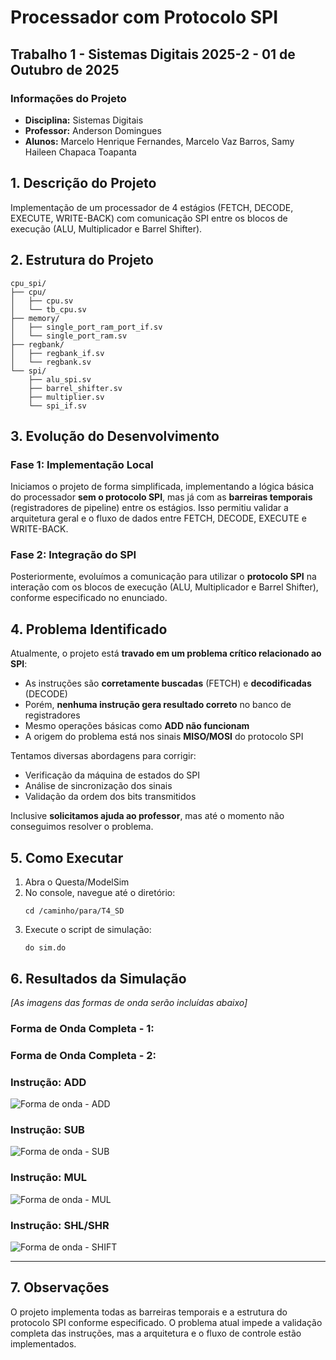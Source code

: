 # Processador com Protocolo SPI
## Trabalho 1 - Sistemas Digitais 2025-2 - 01 de Outubro de 2025

### Informações do Projeto
- **Disciplina:** Sistemas Digitais 
- **Professor:** Anderson Domingues
- **Alunos:** Marcelo Henrique Fernandes, Marcelo Vaz Barros, Samy Haileen Chapaca Toapanta

## 1. Descrição do Projeto

Implementação de um processador de 4 estágios (FETCH, DECODE, EXECUTE, WRITE-BACK) com comunicação SPI entre os blocos de execução (ALU, Multiplicador e Barrel Shifter).

## 2. Estrutura do Projeto

```
cpu_spi/
├── cpu/
│   ├── cpu.sv
│   └── tb_cpu.sv
├── memory/
│   ├── single_port_ram_port_if.sv
│   └── single_port_ram.sv
├── regbank/
│   ├── regbank_if.sv
│   └── regbank.sv
└── spi/
    ├── alu_spi.sv
    ├── barrel_shifter.sv
    ├── multiplier.sv
    └── spi_if.sv
```

## 3. Evolução do Desenvolvimento

### Fase 1: Implementação Local
Iniciamos o projeto de forma simplificada, implementando a lógica básica do processador **sem o protocolo SPI**, mas já com as **barreiras temporais** (registradores de pipeline) entre os estágios. Isso permitiu validar a arquitetura geral e o fluxo de dados entre FETCH, DECODE, EXECUTE e WRITE-BACK.

### Fase 2: Integração do SPI
Posteriormente, evoluímos a comunicação para utilizar o **protocolo SPI** na interação com os blocos de execução (ALU, Multiplicador e Barrel Shifter), conforme especificado no enunciado.

## 4. Problema Identificado

Atualmente, o projeto está **travado em um problema crítico relacionado ao SPI**:

- As instruções são **corretamente buscadas** (FETCH) e **decodificadas** (DECODE)
- Porém, **nenhuma instrução gera resultado correto** no banco de registradores
- Mesmo operações básicas como **ADD não funcionam**
- A origem do problema está nos sinais **MISO/MOSI** do protocolo SPI

Tentamos diversas abordagens para corrigir:
- Verificação da máquina de estados do SPI
- Análise de sincronização dos sinais
- Validação da ordem dos bits transmitidos

Inclusive **solicitamos ajuda ao professor**, mas até o momento não conseguimos resolver o problema.

## 5. Como Executar

1. Abra o Questa/ModelSim
2. No console, navegue até o diretório:
   ```
   cd /caminho/para/T4_SD
   ```
3. Execute o script de simulação:
   ```
   do sim.do
   ```

## 6. Resultados da Simulação

*[As imagens das formas de onda serão incluídas abaixo]*


### Forma de Onda Completa - 1:

### Forma de Onda Completa - 2:


### Instrução: ADD
![Forma de onda - ADD](caminho/para/imagem_add.png)

### Instrução: SUB
![Forma de onda - SUB](caminho/para/imagem_sub.png)

### Instrução: MUL
![Forma de onda - MUL](caminho/para/imagem_mul.png)

### Instrução: SHL/SHR
![Forma de onda - SHIFT](caminho/para/imagem_shift.png)

---

## 7. Observações

O projeto implementa todas as barreiras temporais e a estrutura do protocolo SPI conforme especificado. O problema atual impede a validação completa das instruções, mas a arquitetura e o fluxo de controle estão implementados.
